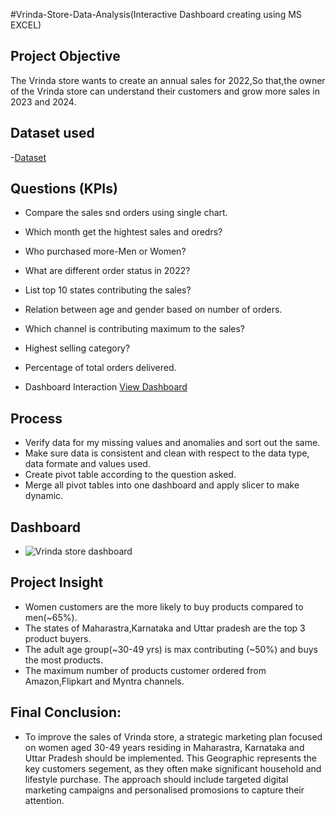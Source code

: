 #Vrinda-Store-Data-Analysis(Interactive Dashboard creating using MS EXCEL)

## Project Objective
The Vrinda store wants to create an annual sales for 2022,So that,the owner of the Vrinda store can understand their customers and grow more sales in 2023 and 2024.

## Dataset used
-<a href="https://github.com/SNEHA-NB/Data-Analysis-Dashboard/blob/main/Vrinda%20Store%20Data%20Analysis.xlsx">Dataset</a>

## Questions (KPIs)
- Compare the sales snd orders using single chart.
- Which month get the hightest sales and oredrs?
- Who purchased more-Men or Women?
- What are different order status in 2022?
- List top 10 states contributing the sales?
- Relation between age and gender based on number of orders.
- Which channel is contributing maximum to the sales?
- Highest selling category?
- Percentage of total orders delivered.
  
- Dashboard Interaction <a href="https://github.com/SNEHA-NB/Data-Analysis-Dashboard/blob/main/Vrinda%20store%20dashboard.png">View Dashboard</a>

## Process
- Verify data for my missing values and anomalies and sort out the same.
- Make sure data is consistent and clean with respect to the data type, data formate and values used.
- Create pivot table according to the question asked.
- Merge all pivot tables into one dashboard and apply slicer to make dynamic.

## Dashboard
- ![Vrinda store dashboard](https://github.com/user-attachments/assets/a3534aee-a9a6-436a-ba00-e602ad730a04)

## Project Insight
- Women customers are the more likely to buy products compared to men(~65%).
- The states of Maharastra,Karnataka and Uttar pradesh are the top 3 product buyers.
- The adult age group(~30-49 yrs) is max contributing (~50%) and buys the most products.
- The maximum number of products customer ordered from Amazon,Flipkart and Myntra channels.

## Final Conclusion:
- To improve the sales of Vrinda store, a strategic marketing plan focused on women aged 30-49 years residing in Maharastra, Karnataka and Uttar Pradesh should be implemented. This Geographic represents the key customers segement, as they often make significant household and lifestyle purchase. The approach should include targeted digital marketing campaigns and personalised promosions to capture their attention.
